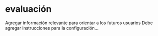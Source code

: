 # evaluación

Agregar información relevante
para orientar a los futuros usuarios
Debe agregar instrucciones para la configuración...
